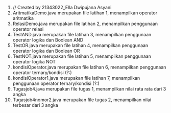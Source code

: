 1. // Created by 21343022_Ella Dwipujana Asyani
2. AritmatikaDemo.java merupakan file latihan 1, menampilkan operator aritmatika
3. RelasiDemo.java merupakan file latihan 2, menampilkan penggunaan operator relasi
4. TestAND.java merupakan file latihan 3, menampilkan penggunaan operator logika dan Boolean AND
5. TestOR.java merupakan file latihan 4, menampilkan penggunaan operator logika dan Boolean OR
6. TestNOT.java merupakan file latihan 5, menampilkan penggunaan operator logika NOT
7. kondisiOperator.java merupakan file latihan 6, menampilkan penggunaan operator ternary/kondisi (?:)
8. kondisiOperator1.java merupakan file latihan 7, menampilkan penggunaan operator  ternary/kondisi (?:)
9. Tugasjob4.java merupakan file tugas 1, menampilkan nilai rata rata dari 3 angka
10. Tugasjob4nomor2.java merupakan file tugas 2, menampilkan nilai terbesar dari 3 angka
